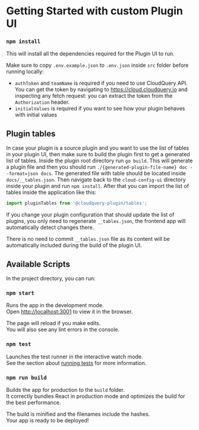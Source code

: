 # Getting Started with custom Plugin UI

### `npm install`

This will install all the dependencies required for the Plugin UI to run.

Make sure to copy `.env.example.json` to `.env.json` inside `src` folder before running locally:
* `authToken` and `teamName` is required if you need to use CloudQuery API. You can get the token by navigating to https://cloud.cloudquery.io and inspecting any fetch request: you can extract the token from the `Authorization` header.
* `initialValues` is required if you want to see how your plugin behaves with initial values

## Plugin tables

In case your plugin is a source plugin and you want to use the list of tables in your plugin UI, then make sure to build the plugin first to get a generated list of tables. Inside the plugin root directory run `go build`. This will generate a plugin file and then you should run `./{generated-plugin-file-name} doc --format=json docs`. The generated file with table should be located inside `docs/__tables.json`. Then navigate back to the `cloud-config-ui` directory inside your plugin and run `npm install`. After that you can import the list of tables inside the application like this:

```ts
import pluginTables from '@cloudquery-plugin/tables';
```

If you change your plugin configuration that should update the list of plugins, you only need to regenerate `__tables.json`, the frontend app will automatically detect changes there.

There is no need to commit `__tables.json` file as its content will be automatically included during the build of the plugin UI.

## Available Scripts

In the project directory, you can run:

### `npm start`

Runs the app in the development mode.\
Open [http://localhost:3001](http://localhost:3001) to view it in the browser.

The page will reload if you make edits.\
You will also see any lint errors in the console.

### `npm test`

Launches the test runner in the interactive watch mode.\
See the section about [running tests](https://facebook.github.io/create-react-app/docs/running-tests) for more information.

### `npm run build`

Builds the app for production to the `build` folder.\
It correctly bundles React in production mode and optimizes the build for the best performance.

The build is minified and the filenames include the hashes.\
Your app is ready to be deployed!
